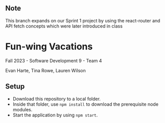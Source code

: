 ## Note

This branch expands on our Sprint 1 project by using the react-router and API fetch concepts which were later introduced in class

# Fun-wing Vacations

Fall 2023 - Software Development 9 - Team 4

Evan Harte,
Tina Rowe,
Lauren Wilson

## Setup

- Download this repository to a local folder.
- Inside that folder, use `npm install` to download the prerequisite node modules.
- Start the application by using `npm start`.
